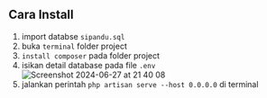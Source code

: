 ## Cara Install<br>

1. import databse `sipandu.sql`<br>
2. buka `terminal` folder project
3. `install composer` pada folder project<br>
4. isikan detail database pada file `.env`
![Screenshot 2024-06-27 at 21 40 08](https://github.com/unvalid310/posyandu-web/assets/52092940/86055325-a22c-4b2c-9b82-a8f5189a6a26) <br>
6. jalankan perintah `php artisan serve --host 0.0.0.0` di terminal
